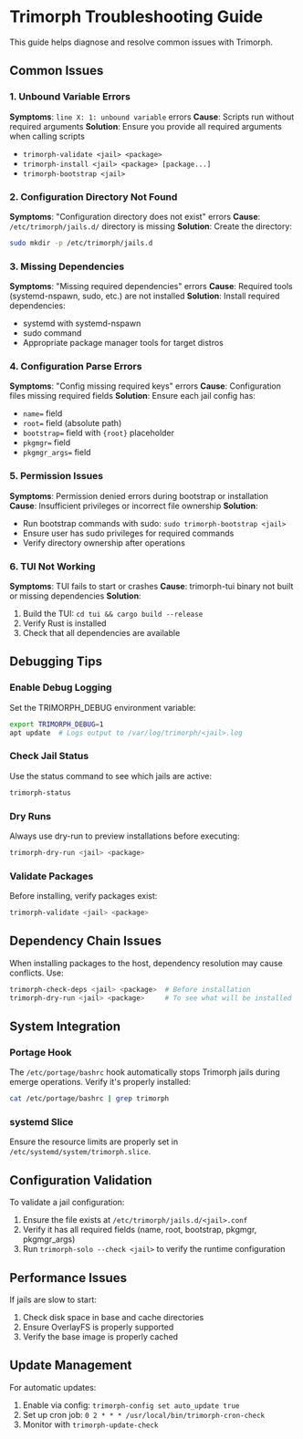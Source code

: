 # Trimorph Troubleshooting Guide

This guide helps diagnose and resolve common issues with Trimorph.

## Common Issues

### 1. Unbound Variable Errors
**Symptoms**: `line X: 1: unbound variable` errors
**Cause**: Scripts run without required arguments
**Solution**: Ensure you provide all required arguments when calling scripts
- `trimorph-validate <jail> <package>`
- `trimorph-install <jail> <package> [package...]`
- `trimorph-bootstrap <jail>`

### 2. Configuration Directory Not Found
**Symptoms**: "Configuration directory does not exist" errors
**Cause**: `/etc/trimorph/jails.d/` directory is missing
**Solution**: Create the directory:
```bash
sudo mkdir -p /etc/trimorph/jails.d
```

### 3. Missing Dependencies
**Symptoms**: "Missing required dependencies" errors
**Cause**: Required tools (systemd-nspawn, sudo, etc.) are not installed
**Solution**: Install required dependencies:
- systemd with systemd-nspawn
- sudo command
- Appropriate package manager tools for target distros

### 4. Configuration Parse Errors
**Symptoms**: "Config missing required keys" errors
**Cause**: Configuration files missing required fields
**Solution**: Ensure each jail config has:
- `name=` field
- `root=` field (absolute path)
- `bootstrap=` field with `{root}` placeholder
- `pkgmgr=` field
- `pkgmgr_args=` field

### 5. Permission Issues
**Symptoms**: Permission denied errors during bootstrap or installation
**Cause**: Insufficient privileges or incorrect file ownership
**Solution**: 
- Run bootstrap commands with sudo: `sudo trimorph-bootstrap <jail>`
- Ensure user has sudo privileges for required commands
- Verify directory ownership after operations

### 6. TUI Not Working
**Symptoms**: TUI fails to start or crashes
**Cause**: trimorph-tui binary not built or missing dependencies
**Solution**:
1. Build the TUI: `cd tui && cargo build --release`
2. Verify Rust is installed
3. Check that all dependencies are available

## Debugging Tips

### Enable Debug Logging
Set the TRIMORPH_DEBUG environment variable:
```bash
export TRIMORPH_DEBUG=1
apt update  # Logs output to /var/log/trimorph/<jail>.log
```

### Check Jail Status
Use the status command to see which jails are active:
```bash
trimorph-status
```

### Dry Runs
Always use dry-run to preview installations before executing:
```bash
trimorph-dry-run <jail> <package>
```

### Validate Packages
Before installing, verify packages exist:
```bash
trimorph-validate <jail> <package>
```

## Dependency Chain Issues

When installing packages to the host, dependency resolution may cause conflicts. Use:
```bash
trimorph-check-deps <jail> <package>  # Before installation
trimorph-dry-run <jail> <package>     # To see what will be installed
```

## System Integration

### Portage Hook
The `/etc/portage/bashrc` hook automatically stops Trimorph jails during emerge operations. Verify it's properly installed:

```bash
cat /etc/portage/bashrc | grep trimorph
```

### systemd Slice
Ensure the resource limits are properly set in `/etc/systemd/system/trimorph.slice`.

## Configuration Validation

To validate a jail configuration:
1. Ensure the file exists at `/etc/trimorph/jails.d/<jail>.conf`
2. Verify it has all required fields (name, root, bootstrap, pkgmgr, pkgmgr_args)
3. Run `trimorph-solo --check <jail>` to verify the runtime configuration

## Performance Issues

If jails are slow to start:
1. Check disk space in base and cache directories
2. Ensure OverlayFS is properly supported
3. Verify the base image is properly cached

## Update Management

For automatic updates:
1. Enable via config: `trimorph-config set auto_update true`
2. Set up cron job: `0 2 * * * /usr/local/bin/trimorph-cron-check`
3. Monitor with `trimorph-update-check`